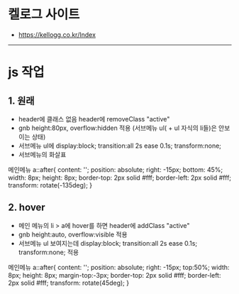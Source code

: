 # 켈로그 사이트
+ https://kellogg.co.kr/Index

------

# js 작업
## 1. 원래
- header에 클래스 없음 header에 removeClass "active"
- gnb height:80px, overflow:hidden 적용 (서브메뉴 ul( + ul 자식의 li들)은 안보이는 상태)
- 서브메뉴 ul에 display:block; transition:all 2s ease 0.1s; transform:none;
- 서브메뉴의 화살표

메인메뉴 a::after{
    content: '';
    position: absolute;
    right: -15px;
    bottom: 45%;
    width: 8px;
    height: 8px;
    border-top: 2px solid #fff;
    border-left: 2px solid #fff;
    transform: rotate(-135deg);
}


## 2. hover
- 메인 메뉴의 li > a에 hover를 하면 header에 addClass "active"
- gnb height:auto, overflow:visible 적용
- 서브메뉴 ul 보여지는데 display:block; transition:all 2s ease 0.1s; transform:none; 적용

메인메뉴 a::after{
    content: '';
    position: absolute;
    right: -15px;
    top:50%;
    width: 8px;
    height: 8px;
    margin-top:-3px;
    border-top: 2px solid #fff;
    border-left: 2px solid #fff;
    transform: rotate(45deg);
}
